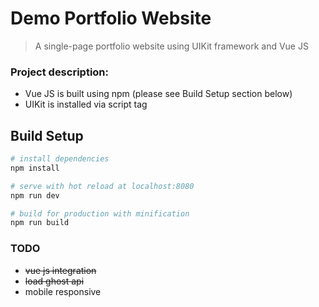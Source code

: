 # Demo Portfolio Website

> A single-page portfolio website using UIKit framework and Vue JS

### Project description:

- Vue JS is built using npm (please see Build Setup section below)
- UIKit is installed via script tag

## Build Setup

``` bash
# install dependencies
npm install

# serve with hot reload at localhost:8080
npm run dev

# build for production with minification
npm run build
```

### TODO

- ~~vue js integration~~
- ~~load ghost api~~
- mobile responsive